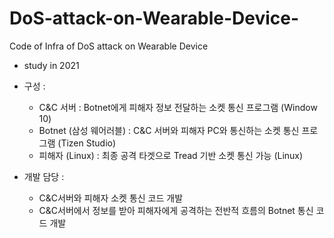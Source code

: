 # DoS-attack-on-Wearable-Device-
Code of Infra of DoS attack on Wearable Device 

- study in 2021
- 구성 : 
  - C&C 서버 : Botnet에게 피해자 정보 전달하는 소켓 통신 프로그램 (Window 10)
  - Botnet (삼성 웨어러블) : C&C 서버와 피해자 PC와 통신하는 소켓 통신 프로그램 (Tizen Studio)
  - 피해자 (Linux) : 최종 공격 타겟으로 Tread 기반 소켓 통신 가능 (Linux) 


- 개발 담당 : 
  - C&C서버와 피해자 소켓 통신 코드 개발
  - C&C서버에서 정보를 받아 피해자에게 공격하는 전반적 흐름의 Botnet 통신 코드 개발 
